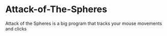 # Attack-of-The-Spheres
Attack of the Spheres is a big program that tracks your mouse movements and clicks

